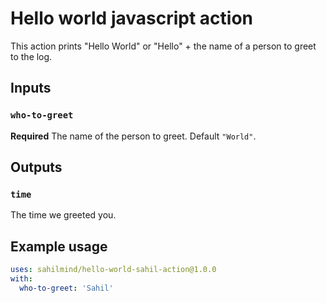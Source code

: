 # Hello world javascript action

This action prints "Hello World" or "Hello" + the name of a person to greet to the log.

## Inputs

### `who-to-greet`

**Required** The name of the person to greet. Default `"World"`.

## Outputs

### `time`

The time we greeted you.

## Example usage

```yaml
uses: sahilmind/hello-world-sahil-action@1.0.0
with:
  who-to-greet: 'Sahil'
```
